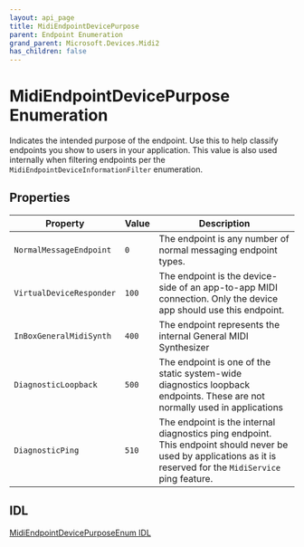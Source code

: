 ```yaml
---
layout: api_page
title: MidiEndpointDevicePurpose
parent: Endpoint Enumeration
grand_parent: Microsoft.Devices.Midi2
has_children: false
---
```


# MidiEndpointDevicePurpose Enumeration

Indicates the intended purpose of the endpoint. Use this to help classify endpoints you show to users in your application. This value is also used internally when filtering endpoints per the `MidiEndpointDeviceInformationFilter` enumeration.

## Properties

| Property | Value | Description |
| --------------- | ---------- | ----------- |
| `NormalMessageEndpoint` | `0` | The endpoint is any number of normal messaging endpoint types. |
| `VirtualDeviceResponder` | `100` | The endpoint is the device-side of an app-to-app MIDI connection. Only the device app should use this endpoint. |
| `InBoxGeneralMidiSynth` | `400` | The endpoint represents the internal General MIDI Synthesizer  |
| `DiagnosticLoopback` | `500` | The endpoint is one of the static system-wide diagnostics loopback endpoints. These are not normally used in applications  |
| `DiagnosticPing` | `510` | The endpoint is the internal diagnostics ping endpoint. This endpoint should never be used by applications as it is reserved for the `MidiService` ping feature.  |

## IDL

[MidiEndpointDevicePurposeEnum IDL](https://github.com/microsoft/MIDI/blob/main/src/api/Client/Midi2Client/MidiEndpointDevicePurposeEnum.idl)

